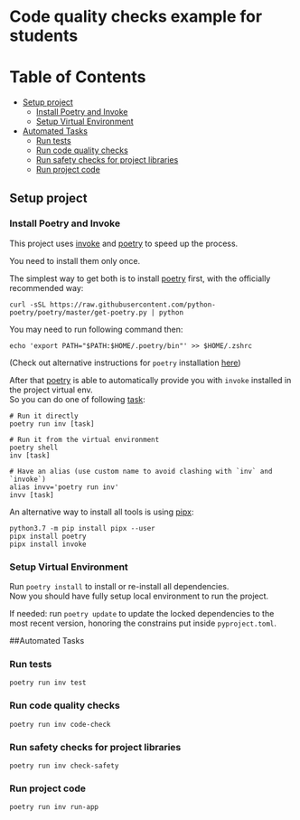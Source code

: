 # Code quality checks example for students

# Table of Contents
* [Setup project](#Setup-project)
    * [Install Poetry and Invoke](#Install-Poetry-and-Invoke)
    * [Setup Virtual Environment](#Setup-Virtual-Environment)
* [Automated Tasks](#Automated-Tasks)
  * [Run tests](#Run-tests)
  * [Run code quality checks](#Run-code-quality-checks)
  * [Run safety checks for project libraries](#Run-safety-checks-for-project-libraries)
  * [Run project code](#Run-project-code)

## Setup project

### Install Poetry and Invoke
This project uses [invoke](http://www.pyinvoke.org/) and 
[poetry](https://python-poetry.org/) to speed up the process.

You need to install them only once.

The simplest way to get both is to install [poetry](https://python-poetry.org/)
first, with the officially recommended way:
```
curl -sSL https://raw.githubusercontent.com/python-poetry/poetry/master/get-poetry.py | python
```
You may need to run following command then:
```
echo 'export PATH="$PATH:$HOME/.poetry/bin"' >> $HOME/.zshrc
```

(Check out alternative instructions for `poetry` installation 
[here](https://python-poetry.org/docs/#installation))

After that [poetry](https://python-poetry.org/) is able to automatically
provide you with `invoke` installed in the project virtual env.  
So you can do one of following [task](#Automated-Tasks):
```
# Run it directly
poetry run inv [task]

# Run it from the virtual environment
poetry shell
inv [task]

# Have an alias (use custom name to avoid clashing with `inv` and `invoke`)
alias invv='poetry run inv'
invv [task]
```

An alternative way to install all tools is using 
[pipx](https://pipxproject.github.io/pipx/):

```
python3.7 -m pip install pipx --user
pipx install poetry
pipx install invoke
```

### Setup Virtual Environment
Run `poetry install` to install or re-install all dependencies.  
Now you should have fully setup local environment to run the project. 

If needed: run `poetry update` to update the locked dependencies to the most recent
version, honoring the constrains put inside `pyproject.toml`.


##Automated Tasks

### Run tests
```shell
poetry run inv test
```

### Run code quality checks
```shell
poetry run inv code-check
```

### Run safety checks for project libraries
```shell
poetry run inv check-safety
```

### Run project code
```shell
poetry run inv run-app
```
